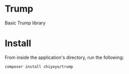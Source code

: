 # Trump
Basic Trump library

# Install

From inside the application's directory, run the following:

```
composer install chiyoyo/trump
```